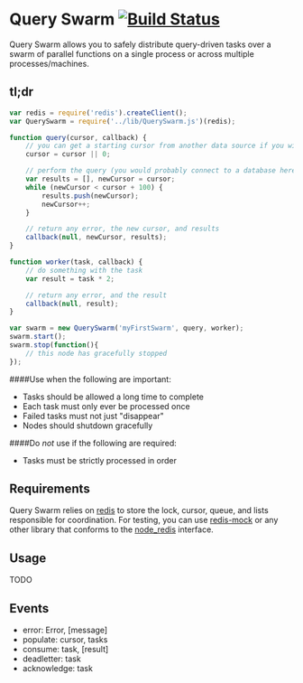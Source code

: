 Query Swarm [![Build Status](https://travis-ci.org/the-control-group/query-swarm.svg?branch=master)](https://travis-ci.org/the-control-group/query-swarm)
===========

Query Swarm allows you to safely distribute query-driven tasks over a swarm of parallel functions on a single process or across multiple processes/machines.

tl;dr
-----

```js
var redis = require('redis').createClient();
var QuerySwarm = require('../lib/QuerySwarm.js')(redis);

function query(cursor, callback) {
	// you can get a starting cursor from another data source if you wish
	cursor = cursor || 0;

	// perform the query (you would probably connect to a database here...)
	var results = [], newCursor = cursor;
	while (newCursor < cursor + 100) {
		results.push(newCursor);
		newCursor++;
	}

	// return any error, the new cursor, and results
	callback(null, newCursor, results);
}

function worker(task, callback) {
	// do something with the task
	var result = task * 2;

	// return any error, and the result
	callback(null, result);
}

var swarm = new QuerySwarm('myFirstSwarm', query, worker);
swarm.start();
swarm.stop(function(){
	// this node has gracefully stopped
});

```

####Use when the following are important:
- Tasks should be allowed a long time to complete
- Each task must only ever be processed once
- Failed tasks must not just "disappear"
- Nodes should shutdown gracefully

####Do *not* use if the following are required:
- Tasks must be strictly processed in order

Requirements
------------

Query Swarm relies on [redis](http://redis.io) to store the lock, cursor, queue, and lists responsible for coordination. For testing, you can use [redis-mock](https://github.com/faeldt/redis-mock) or any other library that conforms to the [node_redis](https://github.com/mranney/node_redis) interface.


Usage
-----

TODO


Events
------

- error: Error, [message]
- populate: cursor, tasks
- consume: task, [result]
- deadletter: task
- acknowledge: task
